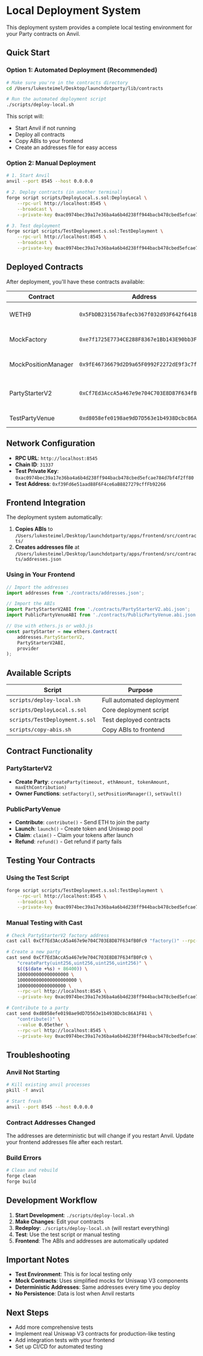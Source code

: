 # Local Deployment System

This deployment system provides a complete local testing environment for your Party contracts on Anvil.

## Quick Start

### Option 1: Automated Deployment (Recommended)

```bash
# Make sure you're in the contracts directory
cd /Users/lukesteimel/Desktop/launchdotparty/lib/contracts

# Run the automated deployment script
./scripts/deploy-local.sh
```

This script will:
- Start Anvil if not running
- Deploy all contracts
- Copy ABIs to your frontend
- Create an addresses file for easy access

### Option 2: Manual Deployment

```bash
# 1. Start Anvil
anvil --port 8545 --host 0.0.0.0

# 2. Deploy contracts (in another terminal)
forge script scripts/DeployLocal.s.sol:DeployLocal \
    --rpc-url http://localhost:8545 \
    --broadcast \
    --private-key 0xac0974bec39a17e36ba4a6b4d238ff944bacb478cbed5efcae784d7bf4f2ff80

# 3. Test deployment
forge script scripts/TestDeployment.s.sol:TestDeployment \
    --rpc-url http://localhost:8545 \
    --broadcast \
    --private-key 0xac0974bec39a17e36ba4a6b4d238ff944bacb478cbed5efcae784d7bf4f2ff80
```

## Deployed Contracts

After deployment, you'll have these contracts available:

| Contract | Address | Description |
|----------|---------|-------------|
| WETH9 | `0x5FbDB2315678afecb367f032d93F642f64180aa3` | Wrapped ETH for testing |
| MockFactory | `0xe7f1725E7734CE288F8367e1Bb143E90bb3F0512` | Mock Uniswap V3 Factory |
| MockPositionManager | `0x9fE46736679d2D9a65F0992F2272dE9f3c7fa6e0` | Mock Position Manager |
| PartyStarterV2 | `0xCf7Ed3AccA5a467e9e704C703E8D87F634fB0Fc9` | Your main party starter contract |
| TestPartyVenue | `0xd8058efe0198ae9dD7D563e1b4938Dcbc86A1F81` | A test party venue |

## Network Configuration

- **RPC URL**: `http://localhost:8545`
- **Chain ID**: `31337`
- **Test Private Key**: `0xac0974bec39a17e36ba4a6b4d238ff944bacb478cbed5efcae784d7bf4f2ff80`
- **Test Address**: `0xf39Fd6e51aad88F6F4ce6aB8827279cffFb92266`

## Frontend Integration

The deployment system automatically:

1. **Copies ABIs** to `/Users/lukesteimel/Desktop/launchdotparty/apps/frontend/src/contracts/`
2. **Creates addresses file** at `/Users/lukesteimel/Desktop/launchdotparty/apps/frontend/src/contracts/addresses.json`

### Using in Your Frontend

```javascript
// Import the addresses
import addresses from './contracts/addresses.json';

// Import the ABIs
import PartyStarterV2ABI from './contracts/PartyStarterV2.abi.json';
import PublicPartyVenueABI from './contracts/PublicPartyVenue.abi.json';

// Use with ethers.js or web3.js
const partyStarter = new ethers.Contract(
    addresses.PartyStarterV2,
    PartyStarterV2ABI,
    provider
);
```

## Available Scripts

| Script | Purpose |
|--------|---------|
| `scripts/deploy-local.sh` | Full automated deployment |
| `scripts/DeployLocal.s.sol` | Core deployment script |
| `scripts/TestDeployment.s.sol` | Test deployed contracts |
| `scripts/copy-abis.sh` | Copy ABIs to frontend |

## Contract Functionality

### PartyStarterV2

- **Create Party**: `createParty(timeout, ethAmount, tokenAmount, maxEthContribution)`
- **Owner Functions**: `setFactory()`, `setPositionManager()`, `setVault()`

### PublicPartyVenue

- **Contribute**: `contribute()` - Send ETH to join the party
- **Launch**: `launch()` - Create token and Uniswap pool
- **Claim**: `claim()` - Claim your tokens after launch
- **Refund**: `refund()` - Get refund if party fails

## Testing Your Contracts

### Using the Test Script

```bash
forge script scripts/TestDeployment.s.sol:TestDeployment \
    --rpc-url http://localhost:8545 \
    --broadcast \
    --private-key 0xac0974bec39a17e36ba4a6b4d238ff944bacb478cbed5efcae784d7bf4f2ff80
```

### Manual Testing with Cast

```bash
# Check PartyStarterV2 factory address
cast call 0xCf7Ed3AccA5a467e9e704C703E8D87F634fB0Fc9 "factory()" --rpc-url http://localhost:8545

# Create a new party
cast send 0xCf7Ed3AccA5a467e9e704C703E8D87F634fB0Fc9 \
    "createParty(uint256,uint256,uint256,uint256)" \
    $(($(date +%s) + 86400)) \
    1000000000000000000 \
    1000000000000000000000 \
    100000000000000000 \
    --rpc-url http://localhost:8545 \
    --private-key 0xac0974bec39a17e36ba4a6b4d238ff944bacb478cbed5efcae784d7bf4f2ff80

# Contribute to a party
cast send 0xd8058efe0198ae9dD7D563e1b4938Dcbc86A1F81 \
    "contribute()" \
    --value 0.05ether \
    --rpc-url http://localhost:8545 \
    --private-key 0xac0974bec39a17e36ba4a6b4d238ff944bacb478cbed5efcae784d7bf4f2ff80
```

## Troubleshooting

### Anvil Not Starting
```bash
# Kill existing anvil processes
pkill -f anvil

# Start fresh
anvil --port 8545 --host 0.0.0.0
```

### Contract Addresses Changed
The addresses are deterministic but will change if you restart Anvil. Update your frontend addresses file after each restart.

### Build Errors
```bash
# Clean and rebuild
forge clean
forge build
```

## Development Workflow

1. **Start Development**: `./scripts/deploy-local.sh`
2. **Make Changes**: Edit your contracts
3. **Redeploy**: `./scripts/deploy-local.sh` (will restart everything)
4. **Test**: Use the test script or manual testing
5. **Frontend**: The ABIs and addresses are automatically updated

## Important Notes

- **Test Environment**: This is for local testing only
- **Mock Contracts**: Uses simplified mocks for Uniswap V3 components
- **Deterministic Addresses**: Same addresses every time you deploy
- **No Persistence**: Data is lost when Anvil restarts

## Next Steps

- Add more comprehensive tests
- Implement real Uniswap V3 contracts for production-like testing
- Add integration tests with your frontend
- Set up CI/CD for automated testing 